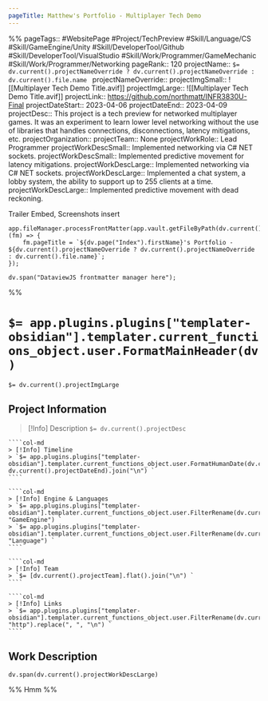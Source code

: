 ```yaml
---
pageTitle: Matthew's Portfolio - Multiplayer Tech Demo
---
```

%%
pageTags:: #WebsitePage #Project/TechPreview #Skill/Language/CS #Skill/GameEngine/Unity #Skill/DeveloperTool/Github #Skill/DeveloperTool/VisualStudio #Skill/Work/Programmer/GameMechanic #Skill/Work/Programmer/Networking 
pageRank:: 120
projectName:: `$= dv.current().projectNameOverride ? dv.current().projectNameOverride : dv.current().file.name `
projectNameOverride:: 
projectImgSmall:: ![[Multiplayer Tech Demo Title.avif]]
projectImgLarge:: ![[Multiplayer Tech Demo Title.avif]]
projectLink:: https://github.com/northmatt/INFR3830U-Final
projectDateStart:: 2023-04-06
projectDateEnd:: 2023-04-09
projectDesc:: This project is a tech preview for networked multiplayer games. It was an experiment to learn lower level networking without the use of libraries that handles connections, disconnections, latency mitigations, etc.
projectOrganization:: 
projectTeam:: None
projectWorkRole:: Lead Programmer
projectWorkDescSmall:: Implemented networking via C# NET sockets.
projectWorkDescSmall:: Implemented predictive movement for latency mitigations.
projectWorkDescLarge:: Implemented networking via C# NET sockets.
projectWorkDescLarge:: Implemented a chat system, a lobby system, the ability to support up to 255 clients at a time.
projectWorkDescLarge:: Implemented predictive movement with dead reckoning.

Trailer Embed, Screenshots insert

```dataviewjs
app.fileManager.processFrontMatter(app.vault.getFileByPath(dv.current().file.path), (fm) => {
	fm.pageTitle = `${dv.page("Index").firstName}'s Portfolio - ${dv.current().projectNameOverride ? dv.current().projectNameOverride : dv.current().file.name}`;
});

dv.span("DataviewJS frontmatter manager here");
```
%%
# `$= app.plugins.plugins["templater-obsidian"].templater.current_functions_object.user.FormatMainHeader(dv) `
`$= dv.current().projectImgLarge `
## Project Information

> [!Info] Description
> `$= dv.current().projectDesc `

`````col
````col-md
> [!Info] Timeline
> `$= app.plugins.plugins["templater-obsidian"].templater.current_functions_object.user.FormatHumanDate(dv.current().projectDateStart, dv.current().projectDateEnd).join("\n") `
````

````col-md
> [!Info] Engine & Languages
> `$= app.plugins.plugins["templater-obsidian"].templater.current_functions_object.user.FilterRename(dv.current().file.etags, "GameEngine") `
> `$= app.plugins.plugins["templater-obsidian"].templater.current_functions_object.user.FilterRename(dv.current().file.etags, "Language") `
````

````col-md
> [!Info] Team
> `$= [dv.current().projectTeam].flat().join("\n") `
````

````col-md
> [!Info] Links
> `$= app.plugins.plugins["templater-obsidian"].templater.current_functions_object.user.FilterRename(dv.current().projectLink, "http").replace(", ", "\n") `
````
`````

## Work Description
```dataviewjs
dv.span(dv.current().projectWorkDescLarge)
```


%%
Hmm
%%